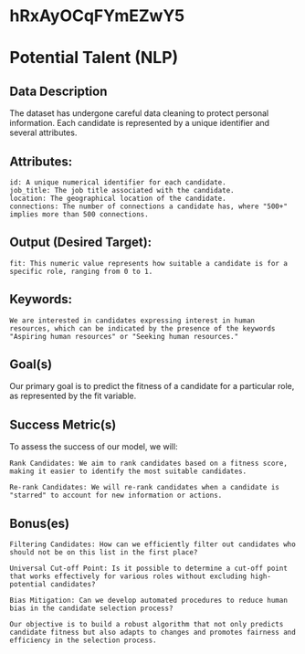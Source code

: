 # hRxAyOCqFYmEZwY5
# Potential Talent (NLP)
## Data Description

The dataset has undergone careful data cleaning to protect personal information. Each candidate is represented by a unique identifier and several attributes.

## Attributes:

    id: A unique numerical identifier for each candidate.
    job_title: The job title associated with the candidate.
    location: The geographical location of the candidate.
    connections: The number of connections a candidate has, where "500+" implies more than 500 connections.

## Output (Desired Target):

    fit: This numeric value represents how suitable a candidate is for a specific role, ranging from 0 to 1.

## Keywords:

    We are interested in candidates expressing interest in human resources, which can be indicated by the presence of the keywords "Aspiring human resources" or "Seeking human resources."

## Goal(s)

Our primary goal is to predict the fitness of a candidate for a particular role, as represented by the fit variable.

## Success Metric(s)

To assess the success of our model, we will:

    Rank Candidates: We aim to rank candidates based on a fitness score, making it easier to identify the most suitable candidates.

    Re-rank Candidates: We will re-rank candidates when a candidate is "starred" to account for new information or actions.

## Bonus(es)

    Filtering Candidates: How can we efficiently filter out candidates who should not be on this list in the first place?

    Universal Cut-off Point: Is it possible to determine a cut-off point that works effectively for various roles without excluding high-potential candidates?

    Bias Mitigation: Can we develop automated procedures to reduce human bias in the candidate selection process?

    Our objective is to build a robust algorithm that not only predicts candidate fitness but also adapts to changes and promotes fairness and efficiency in the selection process.
